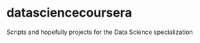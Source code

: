 datasciencecoursera
===================

Scripts and hopefully projects for the Data Science specialization
